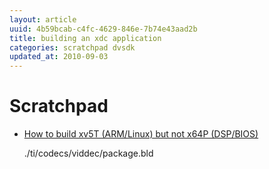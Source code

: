```yaml
---
layout: article
uuid: 4b59bcab-c4fc-4629-846e-7b74e43aad2b
title: building an xdc application
categories: scratchpad dvsdk
updated_at: 2010-09-03
---
```

Scratchpad
====

  * [How to build xv5T (ARM/Linux) but not x64P (DSP/BIOS)](http://e2e.ti.com/support/embedded/f/354/p/60867/218765.aspx)

    ./ti/codecs/viddec/package.bld
